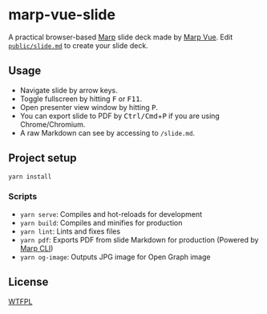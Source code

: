 # marp-vue-slide

A practical browser-based [Marp](https://github.com/marp-team/marp) slide deck made by [Marp Vue](https://github.com/marp-team/marp-vue). Edit [`public/slide.md`](public/slide.md) to create your slide deck.

## Usage

- Navigate slide by arrow keys.
- Toggle fullscreen by hitting <kbd>F</kbd> or <kbd>F11</kbd>.
- Open presenter view window by hitting <kbd>P</kbd>.
- You can export slide to PDF by <kbd>Ctrl/Cmd</kbd>+<kbd>P</kbd> if you are using Chrome/Chromium.
- A raw Markdown can see by accessing to `/slide.md`.

## Project setup

```
yarn install
```

### Scripts

- `yarn serve`: Compiles and hot-reloads for development
- `yarn build`: Compiles and minifies for production
- `yarn lint`: Lints and fixes files
- `yarn pdf`: Exports PDF from slide Markdown for production (Powered by [Marp CLI](https://github.com/marp-team/marp-cli))
- `yarn og-image`: Outputs JPG image for Open Graph image

## License

[WTFPL](LICENSE)
